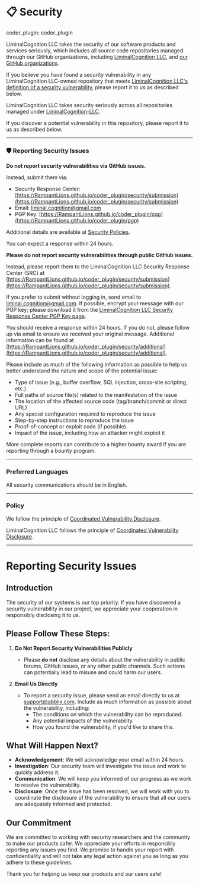 <!-- BEGIN LiminalCognition LLC SECURITY.MD V0.0.5 BLOCK -->

# 📋 Security

coder_plugin: coder_plugin

LiminalCognition LLC takes the security of our software products and services seriously, which includes all source code repositories managed through our GitHub organizations, including [LiminalCognition LLC](https://github.com/LiminalCognition-LLC), and [our GitHub organizations](https://RampantLions.github.io/coder_plugin/security/).

If you believe you have found a security vulnerability in any LiminalCognition LLC-owned repository that meets [LiminalCognition LLC's definition of a security vulnerability](https://RampantLions.github.io/coder_plugin/security/policy), please report it to us as described below.


LiminalCognition LLC takes security seriously across all repositories managed under [LiminalCognition-LLC](https://github.com/LiminalCognition-LLC).

If you discover a potential vulnerability in this repository, please report it to us as described below.

---

### 🛡 Reporting Security Issues

**Do not report security vulnerabilities via GitHub issues.**

Instead, submit them via:

- Security Response Center: [https://RampantLions.github.io/coder_plugin/security/submission](https://RampantLions.github.io/coder_plugin/security/submission)
- Email: [liminal.cognition@gmail.com](mailto:liminal.cognition@gmail.com)
- PGP Key: [https://RampantLions.github.io/coder_plugin/pgp](https://RampantLions.github.io/coder_plugin/pgp)

Additional details are available at [Security Policies](https://RampantLions.github.io/coder_plugin/security/policy).

You can expect a response within 24 hours.

**Please do not report security vulnerabilities through public GitHub issues.**

Instead, please report them to the LiminalCognition LLC Security Response Center (SRC) at [https://RampantLions.github.io/coder_plugin/security/submission](https://RampantLions.github.io/coder_plugin/security/submission).

If you prefer to submit without logging in, send email to [liminal.cognition@gmail.com](mailto:liminal.cognition@gmail.com).
If possible, encrypt your message with our PGP key; please download it from the [LiminalCognition LLC Security Response Center PGP Key page](https://RampantLions.github.io/coder_plugin/pgp).

You should receive a response within 24 hours. If you do not, please follow up via email to ensure we received your original message. Additional information can be found at [https://RampantLions.github.io/coder_plugin/security/additional](https://RampantLions.github.io/coder_plugin/security/additional).

Please include as much of the following information as possible to help us better understand the nature and scope of the potential issue:

- Type of issue (e.g., buffer overflow, SQL injection, cross-site scripting, etc.)
- Full paths of source file(s) related to the manifestation of the issue
- The location of the affected source code (tag/branch/commit or direct URL)
- Any special configuration required to reproduce the issue
- Step-by-step instructions to reproduce the issue
- Proof-of-concept or exploit code (if possible)
- Impact of the issue, including how an attacker might exploit it

More complete reports can contribute to a higher bounty award if you are reporting through a bounty program.

---

### Preferred Languages

All security communications should be in English.

---

### Policy

We follow the principle of [Coordinated Vulnerability Disclosure](https://RampantLions.github.io/coder_plugin/cvd-policy).

LiminalCognition LLC follows the principle of [Coordinated Vulnerability Disclosure](https://RampantLions.github.io/coder_plugin/cvd-policy).

---

<!-- END LiminalCognition LLC SECURITY.MD BLOCK -->

# Reporting Security Issues

## Introduction

The security of our systems is our top priority. If you have discovered a security vulnerability in our project, we appreciate your cooperation in responsibly disclosing it to us.

## Please Follow These Steps:

1. **Do Not Report Security Vulnerabilities Publicly**
   - Please **do not** disclose any details about the vulnerability in public forums, GitHub issues, or any other public channels. Such actions can potentially lead to misuse and could harm our users.

2. **Email Us Directly**
   - To report a security issue, please send an email directly to us at [support@abblix.com](mailto:support@abblix.com). Include as much information as possible about the vulnerability, including:
     - The conditions on which the vulnerability can be reproduced.
     - Any potential impacts of the vulnerability.
     - How you found the vulnerability, if you'd like to share this.

## What Will Happen Next?

- **Acknowledgement**: We will acknowledge your email within 24 hours.
- **Investigation**: Our security team will investigate the issue and work to quickly address it.
- **Communication**: We will keep you informed of our progress as we work to resolve the vulnerability.
- **Disclosure**: Once the issue has been resolved, we will work with you to coordinate the disclosure of the vulnerability to ensure that all our users are adequately informed and protected.

## Our Commitment

We are committed to working with security researchers and the community to make our products safer. We appreciate your efforts in responsibly reporting any issues you find. We promise to handle your report with confidentiality and will not take any legal action against you as long as you adhere to these guidelines.

Thank you for helping us keep our products and our users safe!
